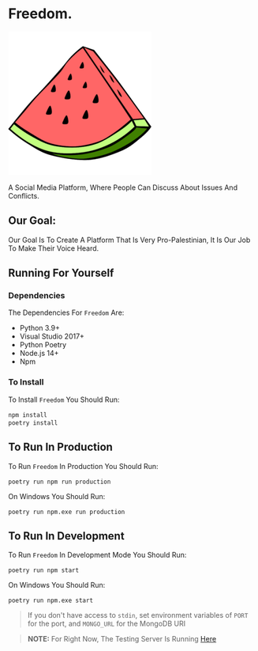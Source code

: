 # Freedom.

![Palestine Watermelon Symbol](./frontend/images/watermelon.png)

A Social Media Platform, Where People Can Discuss About Issues And Conflicts.

## Our Goal:

Our Goal Is To Create A Platform That Is Very Pro-Palestinian, It Is Our Job To Make Their Voice Heard.

## Running For Yourself

### Dependencies

The Dependencies For `Freedom` Are:

- Python 3.9+
- Visual Studio 2017+
- Python Poetry
- Node.js 14+
- Npm

### To Install

To Install `Freedom` You Should Run:

```
npm install
poetry install
```

## To Run In Production

To Run `Freedom` In Production You Should Run:

```
poetry run npm run production
```

On Windows You Should Run:

```
poetry run npm.exe run production
```

## To Run In Development

To Run `Freedom` In Development Mode You Should Run:

```
poetry run npm start
```

On Windows You Should Run:

```
poetry run npm.exe start
```

> If you don't have access to `stdin`, set environment variables of `PORT` for the port, and `MONGO_URL` for the MongoDB URI

> **NOTE:** For Right Now, The Testing Server Is Running [Here](https://freedom-tests.molai.dev)

